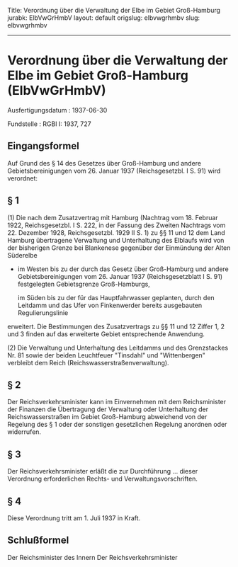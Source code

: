 Title: Verordnung über die Verwaltung der Elbe im Gebiet Groß-Hamburg
jurabk: ElbVwGrHmbV
layout: default
origslug: elbvwgrhmbv
slug: elbvwgrhmbv

---

# Verordnung über die Verwaltung der Elbe im Gebiet Groß-Hamburg (ElbVwGrHmbV)

Ausfertigungsdatum
:   1937-06-30

Fundstelle
:   RGBl I: 1937, 727



## Eingangsformel

Auf Grund des § 14 des Gesetzes über Groß-Hamburg und andere
Gebietsbereinigungen vom 26. Januar 1937 (Reichsgesetzbl. I S. 91)
wird verordnet:


## § 1

(1) Die nach dem Zusatzvertrag mit Hamburg (Nachtrag vom 18. Februar
1922, Reichsgesetzbl. I S. 222, in der Fassung des Zweiten Nachtrags
vom 22. Dezember 1928, Reichsgesetzbl. 1929 II S. 1) zu §§ 11 und 12
dem Land Hamburg übertragene Verwaltung und Unterhaltung des Elblaufs
wird von der bisherigen Grenze bei Blankenese gegenüber der Einmündung
der Alten Süderelbe

*   im Westen bis zu der durch das Gesetz über Groß-Hamburg und andere
    Gebietsbereinigungen vom 26. Januar 1937 (Reichsgesetzblatt I S. 91)
    festgelegten Gebietsgrenze Groß-Hamburgs,

    im Süden bis zu der für das Hauptfahrwasser geplanten, durch den
    Leitdamm und das Ufer von Finkenwerder bereits ausgebauten
    Regulierungslinie



erweitert. Die Bestimmungen des Zusatzvertrags zu §§ 11 und 12 Ziffer
1, 2 und 3 finden auf das erweiterte Gebiet entsprechende Anwendung.

(2) Die Verwaltung und Unterhaltung des Leitdamms und des Grenzstackes
Nr. 81 sowie der beiden Leuchtfeuer "Tinsdahl" und "Wittenbergen"
verbleibt dem
Reich (Reichswasserstraßenverwaltung).


## § 2

Der
Reichsverkehrsminister              kann im Einvernehmen mit dem
Reichsminister der Finanzen              die Übertragung der
Verwaltung oder Unterhaltung der
Reichswasserstraßen              im Gebiet Groß-Hamburg abweichend von
der Regelung des § 1 oder der sonstigen gesetzlichen Regelung anordnen
oder widerrufen.


## § 3

Der
Reichsverkehrsminister              erläßt die zur Durchführung ...
dieser Verordnung erforderlichen Rechts- und Verwaltungsvorschriften.


## § 4

Diese Verordnung tritt am 1. Juli 1937 in Kraft.


## Schlußformel

Der Reichsminister des Innern
Der Reichsverkehrsminister

